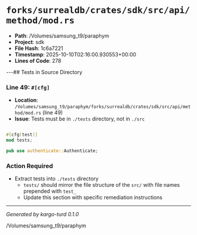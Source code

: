 # `forks/surrealdb/crates/sdk/src/api/method/mod.rs`

- **Path**: /Volumes/samsung_t9/paraphym
- **Project**: sdk
- **File Hash**: 1c6a7221  
- **Timestamp**: 2025-10-10T02:16:00.930553+00:00  
- **Lines of Code**: 278

---## Tests in Source Directory


### Line 49: `#[cfg]`

- **Location**: `/Volumes/samsung_t9/paraphym/forks/surrealdb/crates/sdk/src/api/method/mod.rs` (line 49)
- **Issue**: Tests must be in `./tests` directory, not in `./src`

```rust

#[cfg(test)]
mod tests;

pub use authenticate::Authenticate;
```

### Action Required

- Extract tests into `./tests` directory
  - `tests/` should mirror the file structure of the `src/` with file names prepended with `test_`
  - Update this section with specific remediation instructions
  

---

*Generated by kargo-turd 0.1.0*

/Volumes/samsung_t9/paraphym